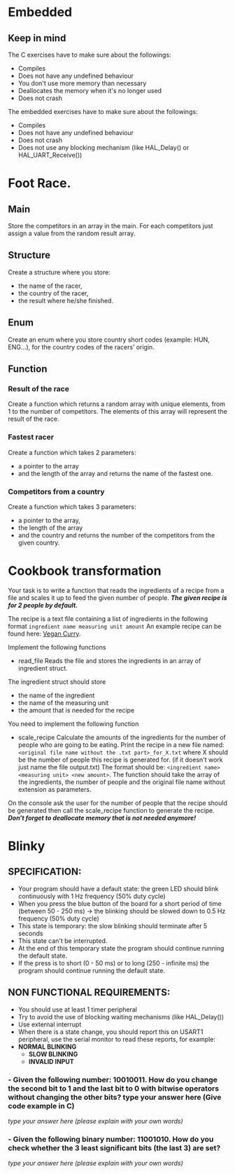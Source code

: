 # Embedded

## Keep in mind

The C exercises have to make sure about the followings:

- Compiles
- Does not have any undefined behaviour
- You don't use more memory than necessary
- Deallocates the memory when it's no longer used
- Does not crash

The embedded exercises have to make sure about the followings:

- Compiles
- Does not have any undefined behaviour
- Does not crash
- Does not use any blocking mechanism (like HAL_Delay() or HAL_UART_Receive())

# Foot Race.

## Main

Store the competitors in an array in the main. For each competitors just assign a value from the random result array.

## Structure

Create a structure where you store:

- the name of the racer,
- the country of the racer,
- the result where he/she finished.

## Enum

Create an enum where you store country short codes (example: HUN, ENG...), for the country codes of the racers’ origin.

## Function

### Result of the race

Create a function which returns a random array with unique elements, from 1 to the number of competitors. The elements
of this array will represent the result of the race.

### Fastest racer

Create a function which takes 2 parameters:

- a pointer to the array
- and the length of the array and returns the name of the fastest one.

### Competitors from a country

Create a function which takes 3 parameters:

- a pointer to the array,
- the length of the array
- and the country and returns the number of the competitors from the given country.

# Cookbook transformation

Your task is to write a function that reads the ingredients of a recipe from a file and scales it up to feed the given
number of people.
***The given recipe is for 2 people by default.***

The recipe is a text file containing a list of ingredients in the following format
`ingredient name measuring unit amount`
An example recipe can be found here: [Vegan Curry](vegan_curry.txt).

Implement the following functions

- read_file Reads the file and stores the ingredients in an array of ingredient struct.

The ingredient struct should store

- the name of the ingredient
- the name of the measuring unit
- the amount that is needed for the recipe

You need to implement the following function

- scale_recipe Calculate the amounts of the ingredients for the number of people who are going to be eating. Print the
  recipe in a new file named: ``` <original file name without the .txt part>_for_X.txt ``` where X should be the number
  of people this recipe is generated for. (if it doesn't work just name the file output.txt)
  The format should be: `<ingredient name> <measuring unit> <new amount>`. The function should take the array of the
  ingredients, the number of people and the original file name without extension as parameters.

On the console ask the user for the number of people that the recipe should be generated then call the scale_recipe
function to generate the recipe. ***Don't forget to deallocate memory that is not needed anymore!***

# Blinky

## SPECIFICATION:

- Your program should have a default state: the green LED should blink continuously with 1 Hz frequency (50% duty cycle)
- When you press the blue button of the board for a short period of time (between 50 - 250 ms) -> the blinking should be
  slowed down to 0.5 Hz frequency (50% duty cycle)
- This state is temporary: the slow blinking should terminate after 5 seconds
- This state can't be interrupted.
- At the end of this temporary state the program should continue running the default state.
- If the press is to short (0 - 50 ms) or to long (250 - infinite ms) the program should continue running the default
  state.

## NON FUNCTIONAL REQUIREMENTS:

- You should use at least 1 timer peripheral
- Try to avoid the use of blocking waiting mechanisms (like HAL_Delay())
- Use external interrupt
- When there is a state change, you should report this on USART1 peripheral, use the serial monitor to read these
  reports, for example:
- **NORMAL BLINKING**
  -  **SLOW BLINKING**
  -  **INVALID INPUT**

### - Given the following number: 10010011. How do you change the second bit to 1 and the last bit to 0 with bitwise operators without changing the other bits? type your answer here (Give code example in C)

*type your answer here (please explain with your own words)*

### - Given the following binary number: 11001010. How do you check whether the 3 least significant bits (the last 3) are set?

*type your answer here (please explain with your own words)*


